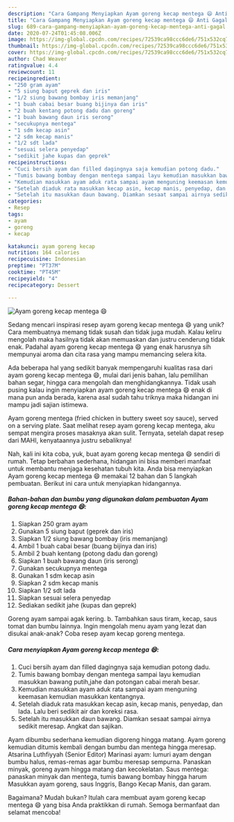 ```yaml
---
description: "Cara Gampang Menyiapkan Ayam goreng kecap mentega 😄 Anti Gagal"
title: "Cara Gampang Menyiapkan Ayam goreng kecap mentega 😄 Anti Gagal"
slug: 689-cara-gampang-menyiapkan-ayam-goreng-kecap-mentega-anti-gagal
date: 2020-07-24T01:45:08.006Z
image: https://img-global.cpcdn.com/recipes/72539ca98ccc6de6/751x532cq70/ayam-goreng-kecap-mentega-😄-foto-resep-utama.jpg
thumbnail: https://img-global.cpcdn.com/recipes/72539ca98ccc6de6/751x532cq70/ayam-goreng-kecap-mentega-😄-foto-resep-utama.jpg
cover: https://img-global.cpcdn.com/recipes/72539ca98ccc6de6/751x532cq70/ayam-goreng-kecap-mentega-😄-foto-resep-utama.jpg
author: Chad Weaver
ratingvalue: 4.4
reviewcount: 11
recipeingredient:
- "250 gram ayam"
- "5 siung baput geprek dan iris"
- "1/2 siung bawang bombay iris memanjang"
- "1 buah cabai besar buang bijinya dan iris"
- "2 buah kentang potong dadu dan goreng"
- "1 buah bawang daun iris serong"
- "secukupnya mentega"
- "1 sdm kecap asin"
- "2 sdm kecap manis"
- "1/2 sdt lada"
- "sesuai selera penyedap"
- "sedikit jahe kupas dan geprek"
recipeinstructions:
- "Cuci bersih ayam dan filled dagingnya saja kemudian potong dadu."
- "Tumis bawang bombay dengan mentega sampai layu kemudian masukkan bawang putih,jahe dan potongan cabai merah besar."
- "Kemudian masukkan ayam aduk rata sampai ayam menguning keemasan kemudian masukkan kentangnya."
- "Setelah diaduk rata masukkan kecap asin, kecap manis, penyedap, dan lada. Lalu beri sedikit air dan koreksi rasa."
- "Setelah itu masukkan daun bawang. Diamkan sesaat sampai airnya sedikit meresap. Angkat dan sajikan."
categories:
- Resep
tags:
- ayam
- goreng
- kecap

katakunci: ayam goreng kecap 
nutrition: 164 calories
recipecuisine: Indonesian
preptime: "PT37M"
cooktime: "PT45M"
recipeyield: "4"
recipecategory: Dessert

---
```



![Ayam goreng kecap mentega 😄](https://img-global.cpcdn.com/recipes/72539ca98ccc6de6/751x532cq70/ayam-goreng-kecap-mentega-😄-foto-resep-utama.jpg)

Sedang mencari inspirasi resep ayam goreng kecap mentega 😄 yang unik? Cara membuatnya memang tidak susah dan tidak juga mudah. Kalau keliru mengolah maka hasilnya tidak akan memuaskan dan justru cenderung tidak enak. Padahal ayam goreng kecap mentega 😄 yang enak harusnya sih mempunyai aroma dan cita rasa yang mampu memancing selera kita.

Ada beberapa hal yang sedikit banyak mempengaruhi kualitas rasa dari ayam goreng kecap mentega 😄, mulai dari jenis bahan, lalu pemilihan bahan segar, hingga cara mengolah dan menghidangkannya. Tidak usah pusing kalau ingin menyiapkan ayam goreng kecap mentega 😄 enak di mana pun anda berada, karena asal sudah tahu triknya maka hidangan ini mampu jadi sajian istimewa.

Ayam goreng mentega (fried chicken in buttery sweet soy sauce), served on a serving plate. Saat melihat resep ayam goreng kecap mentega, aku sempat mengira proses masaknya akan sulit. Ternyata, setelah dapat resep dari MAHI, kenyataannya justru sebaliknya!


Nah, kali ini kita coba, yuk, buat ayam goreng kecap mentega 😄 sendiri di rumah. Tetap berbahan sederhana, hidangan ini bisa memberi manfaat untuk membantu menjaga kesehatan tubuh kita. Anda bisa menyiapkan Ayam goreng kecap mentega 😄 memakai 12 bahan dan 5 langkah pembuatan. Berikut ini cara untuk menyiapkan hidangannya.

<!--inarticleads1-->

##### Bahan-bahan dan bumbu yang digunakan dalam pembuatan Ayam goreng kecap mentega 😄:

1. Siapkan 250 gram ayam
1. Gunakan 5 siung baput (geprek dan iris)
1. Siapkan 1/2 siung bawang bombay (iris memanjang)
1. Ambil 1 buah cabai besar (buang bijinya dan iris)
1. Ambil 2 buah kentang (potong dadu dan goreng)
1. Siapkan 1 buah bawang daun (iris serong)
1. Gunakan secukupnya mentega
1. Gunakan 1 sdm kecap asin
1. Siapkan 2 sdm kecap manis
1. Siapkan 1/2 sdt lada
1. Siapkan sesuai selera penyedap
1. Sediakan sedikit jahe (kupas dan geprek)


Goreng ayam sampai agak kering. b. Tambahkan saus tiram, kecap, saus tomat dan bumbu lainnya. Ingin mengolah menu ayam yang lezat dan disukai anak-anak? Coba resep ayam kecap goreng mentega. 

<!--inarticleads2-->

##### Cara menyiapkan Ayam goreng kecap mentega 😄:

1. Cuci bersih ayam dan filled dagingnya saja kemudian potong dadu.
1. Tumis bawang bombay dengan mentega sampai layu kemudian masukkan bawang putih,jahe dan potongan cabai merah besar.
1. Kemudian masukkan ayam aduk rata sampai ayam menguning keemasan kemudian masukkan kentangnya.
1. Setelah diaduk rata masukkan kecap asin, kecap manis, penyedap, dan lada. Lalu beri sedikit air dan koreksi rasa.
1. Setelah itu masukkan daun bawang. Diamkan sesaat sampai airnya sedikit meresap. Angkat dan sajikan.


Ayam dibumbu sederhana kemudian digoreng hingga matang. Ayam goreng kemudian ditumis kembali dengan bumbu dan mentega hingga meresap. Atsarina Luthfiyyah (Senior Editor) Marinasi ayam: lumuri ayam dengan bumbu halus, remas-remas agar bumbu meresap sempurna. Panaskan minyak, goreng ayam hingga matang dan kecokelatan. Saus mentega: panaskan minyak dan mentega, tumis bawang bombay hingga harum Masukkan ayam goreng, saus Inggris, Bango Kecap Manis, dan garam. 

Bagaimana? Mudah bukan? Itulah cara membuat ayam goreng kecap mentega 😄 yang bisa Anda praktikkan di rumah. Semoga bermanfaat dan selamat mencoba!

